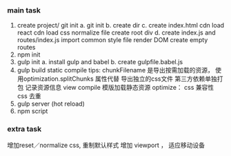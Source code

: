 ### main task
1. create project/ git init
    a. git init
    b. create dir
    c. create index.html
        cdn load react
        cdn load css normalize file
        create root div
    d. create index.js and routes/index.js
        import common style file
        render DOM
        create empty routes
6. npm init
7. gulp init
    a. install gulp and babel
    b. create gulpfile.babel.js
8. gulp build
    static compile
        tips: chunkFilename 是导出按需加载的资源， 使用optimization.splitChunks 属性代替
        导出独立的css文件
        第三方依赖单独打包
        记录资源信息
    view compile 模版加载静态资源
    optimize：
        css 兼容性
        css 去重
9. gulp server (hot reload)
10. npm script

### extra task
增加reset／normalize css, 重制默认样式
增加 viewport <meta> ， 适应移动设备
